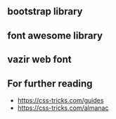 ## bootstrap library

## font awesome library

## vazir web font

## For further reading

- https://css-tricks.com/guides
- https://css-tricks.com/almanac
